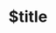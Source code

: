 ---
title: $title
second_title: .NET API संदर्भ के लिए Aspose.CAD
description: $description
type: docs
weight: $weight
url: /hi/net/$ref/
---
